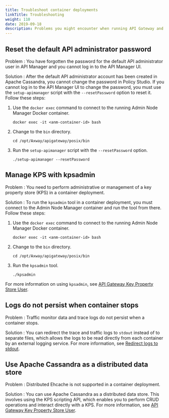 ```yaml
---
title: Troubleshoot container deployments
linkTitle: Troubleshooting
weight: 110
date: 2019-09-18
description: Problems you might encounter when running API Gateway and API Manager in Docker containers, and possible solutions. 
---
```


## Reset the default API administrator password

Problem
: You have forgotten the password for the default API administrator user in API Manager and you cannot log in to the API Manager UI.

Solution
: After the default API administrator account has been created in Apache Cassandra, you cannot change the password in Policy Studio. If you cannot log in to the API Manager UI to change the password, you must use the `setup-apimanager` script with the `--resetPassword` option to reset it. Follow these steps:

1. Use the `docker exec` command to connect to the running Admin Node Manager Docker container.

    ```none
    docker exec -it <anm-container-id> bash
    ```

2. Change to the `bin` directory.

    ```none
    cd /opt/Axway/apigateway/posix/bin
    ```

3. Run the `setup-apimanager` script with the `--resetPassword` option.

    ```none
    ./setup-apimanager --resetPassword
    ```

## Manage KPS with kpsadmin

Problem
: You need to perform administrative or management of a key property store (KPS) in a container deployment.

Solution
: To run the `kpsadmin` tool in a container deployment, you must connect to the Admin Node Manager container and run the tool from there. Follow these steps:

1. Use the `docker exec` command to connect to the running Admin Node Manager Docker container.

    ```none
    docker exec -it <anm-container-id> bash
    ```

2. Change to the `bin` directory.

    ```none
    cd /opt/Axway/apigateway/posix/bin
    ```

3. Run the `kpsadmin` tool.

    ```none
    ./kpsadmin
    ```

For more information on using `kpsadmin`, see [API Gateway Key Property Store User](/docs/apim_policydev/apigw_kps/).

## Logs do not persist when container stops

Problem
: Traffic monitor data and trace logs do not persist when a container stops.

Solution
: You can redirect the trace and traffic logs to `stdout` instead of to separate files, which allows the logs to be read directly from each container by an external logging service. For more information, see [Redirect logs to stdout](/docs/apim_installation/apigw_containers/configure_log_streaming/).

## Use Apache Cassandra as a distributed data store

Problem
: Distributed Ehcache is not supported in a container deployment.

Solution
: You can use Apache Cassandra as a distributed data store. This involves using the KPS scripting API, which enables you to perform CRUD operations and interact directly with a KPS. For more information, see [API Gateway Key Property Store User](/docs/apim_policydev/apigw_kps/).
